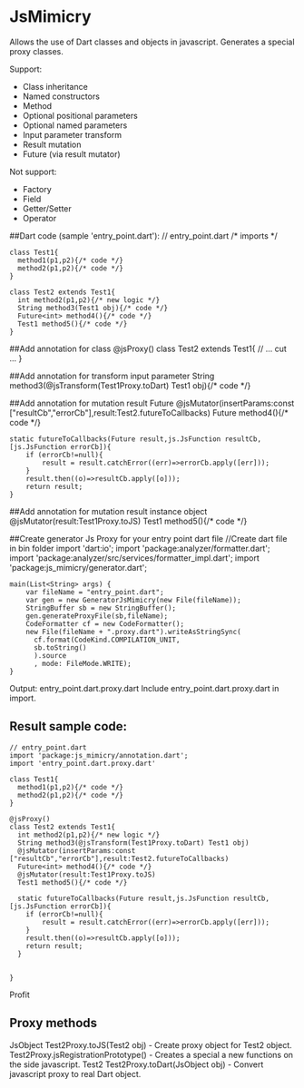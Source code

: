 JsMimicry
===========

Allows the use of Dart classes and objects in javascript.
Generates a special proxy classes.

Support:

 * Class inheritance
 * Named constructors
 * Method
 * Optional positional parameters
 * Optional named parameters
 * Input parameter transform
 * Result mutation
 * Future (via result mutator)
 
Not support:

 * Factory
 * Field
 * Getter/Setter
 * Operator

##Dart code (sample 'entry_point.dart'):
    // entry_point.dart
    /* imports */
    
    class Test1{
      method1(p1,p2){/* code */}
      method2(p1,p2){/* code */}
    }
    
    class Test2 extends Test1{
      int method2(p1,p2){/* new logic */}
      String method3(Test1 obj){/* code */}
      Future<int> method4(){/* code */}
      Test1 method5(){/* code */}
    }

##Add annotation for class
    @jsProxy()
    class Test2 extends Test1{
    // ... cut ...
    }
    
##Add annotation for transform input parameter
    String method3(@jsTransform(Test1Proxy.toDart) Test1 obj){/* code */}
    
##Add annotation for mutation result Future
    @jsMutator(insertParams:const ["resultCb","errorCb"],result:Test2.futureToCallbacks)
    Future<int> method4(){/* code */}
    
    static futureToCallbacks(Future result,js.JsFunction resultCb,[js.JsFunction errorCb]){
        if (errorCb!=null){
            result = result.catchError((err)=>errorCb.apply([err]));
        }
        result.then((o)=>resultCb.apply([o]));
        return result;
    }

##Add annotation for mutation result instance object
    @jsMutator(result:Test1Proxy.toJS)
    Test1 method5(){/* code */}

##Create generator Js Proxy for your entry point dart file
    //Create dart file in bin folder
    import 'dart:io';
    import 'package:analyzer/formatter.dart';
    import 'package:analyzer/src/services/formatter_impl.dart';
    import 'package:js_mimicry/generator.dart';
    
    main(List<String> args) {
        var fileName = "entry_point.dart";
        var gen = new GeneratorJsMimicry(new File(fileName));
        StringBuffer sb = new StringBuffer();
        gen.generateProxyFile(sb,fileName);
        CodeFormatter cf = new CodeFormatter();
        new File(fileName + ".proxy.dart").writeAsStringSync(
          cf.format(CodeKind.COMPILATION_UNIT,
          sb.toString()
          ).source
          , mode: FileMode.WRITE);
    }
Output: entry_point.dart.proxy.dart
Include entry_point.dart.proxy.dart in import.

## Result sample code:
    // entry_point.dart
    import 'package:js_mimicry/annotation.dart';
    import 'entry_point.dart.proxy.dart'
    
    class Test1{
      method1(p1,p2){/* code */}
      method2(p1,p2){/* code */}
    }
    
    @jsProxy()
    class Test2 extends Test1{
      int method2(p1,p2){/* new logic */}
      String method3(@jsTransform(Test1Proxy.toDart) Test1 obj)
      @jsMutator(insertParams:const ["resultCb","errorCb"],result:Test2.futureToCallbacks)
      Future<int> method4(){/* code */}
      @jsMutator(result:Test1Proxy.toJS)
      Test1 method5(){/* code */}
      
      static futureToCallbacks(Future result,js.JsFunction resultCb,[js.JsFunction errorCb]){
        if (errorCb!=null){
            result = result.catchError((err)=>errorCb.apply([err]));
        }
        result.then((o)=>resultCb.apply([o]));
        return result;
      }
      
      
    }
Profit

## Proxy methods
 JsObject Test2Proxy.toJS(Test2 obj) - Create proxy object for Test2 object.
 Test2Proxy.jsRegistrationPrototype() - Creates a special a new functions on the side javascript.
 Test2 Test2Proxy.toDart(JsObject obj) - Convert javascript proxy to real Dart object.